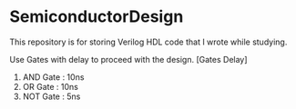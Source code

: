 # SemiconductorDesign

This repository is for storing Verilog HDL code that I wrote while studying.

Use Gates with delay to proceed with the design.
[Gates Delay]
1. AND Gate : 10ns
2. OR Gate : 10ns
3. NOT Gate : 5ns
